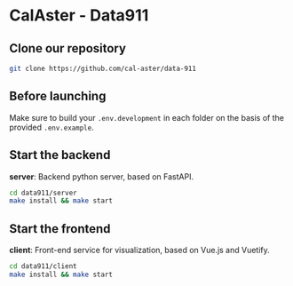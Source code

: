 # CalAster - Data911

## Clone our repository

```bash
git clone https://github.com/cal-aster/data-911
```

## Before launching

Make sure to build your `.env.development` in each folder on the basis of the provided `.env.example`.

## Start the backend

**server**: Backend python server, based on FastAPI.

```bash
cd data911/server
make install && make start
```

## Start the frontend
**client**: Front-end service for visualization, based on Vue.js and Vuetify.

```bash
cd data911/client
make install && make start
```
